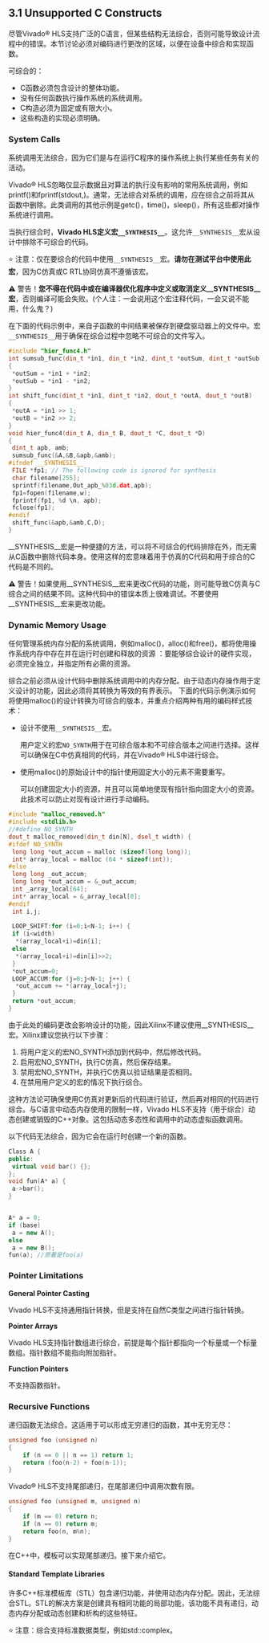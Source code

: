 ## 3.1 Unsupported C Constructs
尽管Vivado® HLS支持广泛的C语言，但某些结构无法综合，否则可能导致设计流程中的错误。本节讨论必须对编码进行更改的区域，以便在设备中综合和实现函数。

可综合的：
- C函数必须包含设计的整体功能。
- 没有任何函数执行操作系统的系统调用。
- C构造必须为固定或有限大小。
- 这些构造的实现必须明确。

### System Calls
系统调用无法综合，因为它们是与在运行C程序的操作系统上执行某些任务有关的活动。

Vivado® HLS忽略仅显示数据且对算法的执行没有影响的常用系统调用，例如printf()和fprintf(stdout,)。通常，无法综合对系统的调用，应在综合之前将其从函数中删除。此类调用的其他示例是getc()，time()，sleep()，所有这些都对操作系统进行调用。

当执行综合时，**Vivado HLS定义宏`__SYNTHESIS__`**。这允许`__SYNTHESIS__`宏从设计中排除不可综合的代码。

:star: 注意：仅在要综合的代码中使用`__SYNTHESIS__`宏。**请勿在测试平台中使用此宏**，因为C仿真或C RTL协同仿真不遵循该宏。

:warning: 警告！**您不得在代码中或在编译器优化程序中定义或取消定义__SYNTHESIS__宏**，否则编译可能会失败。(个人注：一会说用这个宏注释代码，一会又说不能用，什么鬼？)

在下面的代码示例中，来自子函数的中间结果被保存到硬盘驱动器上的文件中。宏`__SYNTHESIS__`用于确保在综合过程中忽略不可综合的文件写入。
```c++
#include "hier_func4.h"
int sumsub_func(din_t *in1, din_t *in2, dint_t *outSum, dint_t *outSub)
{
 *outSum = *in1 + *in2;
 *outSub = *in1 - *in2;
}
int shift_func(dint_t *in1, dint_t *in2, dout_t *outA, dout_t *outB)
{
 *outA = *in1 >> 1;
 *outB = *in2 >> 2;
}
void hier_func4(din_t A, din_t B, dout_t *C, dout_t *D)
{
 dint_t apb, amb;
 sumsub_func(&A,&B,&apb,&amb);
#ifndef __SYNTHESIS__
 FILE *fp1; // The following code is ignored for synthesis
 char filename[255];
 sprintf(filename,Out_apb_%03d.dat,apb);
 fp1=fopen(filename,w);
 fprintf(fp1, %d \n, apb);
 fclose(fp1);
#endif
 shift_func(&apb,&amb,C,D);
}
```
__SYNTHESIS__宏是一种便捷的方法，可以将不可综合的代码排除在外，而无需从C函数中删除代码本身。使用这样的宏意味着用于仿真的C代码和用于综合的C代码是不同的。

:warning: 警告！如果使用__SYNTHESIS__宏来更改C代码的功能，则可能导致C仿真与C综合之间的结果不同。这种代码中的错误本质上很难调试。不要使用__SYNTHESIS__宏来更改功能。
### Dynamic Memory Usage
任何管理系统内存分配的系统调用，例如malloc()，alloc()和free()，都将使用操作系统内存中存在并在运行时创建和释放的资源 ：要能够综合设计的硬件实现，必须完全独立，并指定所有必需的资源。

综合之前必须从设计代码中删除系统调用中的内存分配。由于动态内存操作用于定义设计的功能，因此必须将其转换为等效的有界表示。
下面的代码示例演示如何将使用malloc()的设计转换为可综合的版本，并重点介绍两种有用的编码样式技术：
- 设计不使用`__SYNTHESIS__`宏。

  用户定义的宏`NO_SYNTH`用于在可综合版本和不可综合版本之间进行选择。这样可以确保在C中仿真相同的代码，并在Vivado® HLS中进行综合。

- 使用malloc()的原始设计中的指针使用固定大小的元素不需要重写。

  可以创建固定大小的资源，并且可以简单地使现有指针指向固定大小的资源。此技术可以防止对现有设计进行手动编码。

```c++
#include "malloc_removed.h"
#include <stdlib.h>
//#define NO_SYNTH
dout_t malloc_removed(din_t din[N], dsel_t width) {  
#ifdef NO_SYNTH
 long long *out_accum = malloc (sizeof(long long));
 int* array_local = malloc (64 * sizeof(int));
#else
 long long _out_accum;
 long long *out_accum = &_out_accum;
 int _array_local[64];
 int* array_local = &_array_local[0];
#endif
 int i,j;
  
 LOOP_SHIFT:for (i=0;i<N-1; i++) {
 if (i<width) 
  *(array_local+i)=din[i];
 else 
  *(array_local+i)=din[i]>>2;
 }
 *out_accum=0;
 LOOP_ACCUM:for (j=0;j<N-1; j++) {
  *out_accum += *(array_local+j);
 }
 return *out_accum;
} 
```
由于此处的编码更改会影响设计的功能，因此Xilinx不建议使用__SYNTHESIS__宏。Xilinx建议您执行以下步骤：
1. 将用户定义的宏NO_SYNTH添加到代码中，然后修改代码。
2. 启用宏NO_SYNTH，执行C仿真，然后保存结果。
3. 禁用宏NO_SYNTH，并执行C仿真以验证结果是否相同。
4. 在禁用用户定义的宏的情况下执行综合。

这种方法论可确保使用C仿真对更新后的代码进行验证，然后再对相同的代码进行综合。与C语言中动态内存使用的限制一样，Vivado HLS不支持（用于综合）动态创建或销毁的C++对象。这包括动态多态性和调用中的动态虚拟函数调用。

以下代码无法综合，因为它会在运行时创建一个新的函数。
```c++
Class A {  
public:
 virtual void bar() {}; 
}; 
void fun(A* a) {  
 a->bar();  
}


A* a = 0;
if (base) 
 a = new A(); 
else 
 a = new B();
fun(a); //原著是foo(a)
```

### Pointer Limitations

**General Pointer Casting**

Vivado HLS不支持通用指针转换，但是支持在自然C类型之间进行指针转换。

**Pointer Arrays**

Vivado HLS支持指针数组进行综合，前提是每个指针都指向一个标量或一个标量数组。指针数组不能指向附加指针。

**Function Pointers**

不支持函数指针。

### Recursive Functions

递归函数无法综合。这适用于可以形成无穷递归的函数，其中无穷无尽：
```c++
unsigned foo (unsigned n) 
{  
    if (n == 0 || n == 1) return 1;  
    return (foo(n-2) + foo(n-1)); 
} 
```
Vivado® HLS不支持尾部递归，在尾部递归中调用次数有限。
```c++
unsigned foo (unsigned m, unsigned n)  
{  
    if (m == 0) return n;  
    if (n == 0) return m; 
    return foo(n, m%n); 
} 
```
在C++中，模板可以实现尾部递归。接下来介绍它。

#### Standard Template Libraries
许多C++标准模板库（STL）包含递归功能，并使用动态内存分配。因此，无法综合STL。STL的解决方案是创建具有相同功能的局部功能，该功能不具有递归，动态内存分配或动态创建和析构的这些特征。

:star: 注意：综合支持标准数据类型，例如std::complex。

